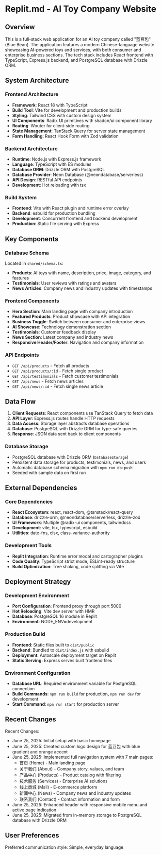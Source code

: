 # Replit.md - AI Toy Company Website

## Overview

This is a full-stack web application for an AI toy company called "蓝豆包" (Blue Bean). The application features a modern Chinese-language website showcasing AI-powered toys and services, with both consumer and enterprise business sections. The tech stack includes React frontend with TypeScript, Express.js backend, and PostgreSQL database with Drizzle ORM.

## System Architecture

### Frontend Architecture
- **Framework**: React 18 with TypeScript
- **Build Tool**: Vite for development and production builds
- **Styling**: Tailwind CSS with custom design system
- **UI Components**: Radix UI primitives with shadcn/ui component library
- **Routing**: Wouter for client-side routing
- **State Management**: TanStack Query for server state management
- **Form Handling**: React Hook Form with Zod validation

### Backend Architecture
- **Runtime**: Node.js with Express.js framework
- **Language**: TypeScript with ES modules
- **Database ORM**: Drizzle ORM with PostgreSQL
- **Database Provider**: Neon Database (@neondatabase/serverless)
- **API Design**: RESTful API endpoints
- **Development**: Hot reloading with tsx

### Build System
- **Frontend**: Vite with React plugin and runtime error overlay
- **Backend**: esbuild for production bundling
- **Development**: Concurrent frontend and backend development
- **Production**: Static file serving with Express

## Key Components

### Database Schema
Located in `shared/schema.ts`:
- **Products**: AI toys with name, description, price, image, category, and features
- **Testimonials**: User reviews with ratings and avatars
- **News Articles**: Company news and industry updates with timestamps

### Frontend Components
- **Hero Section**: Main landing page with company introduction
- **Featured Products**: Product showcase with API integration
- **Business Toggle**: Switch between consumer and enterprise views
- **AI Showcase**: Technology demonstration section
- **Testimonials**: Customer feedback display
- **News Section**: Latest company and industry news
- **Responsive Header/Footer**: Navigation and company information

### API Endpoints
- `GET /api/products` - Fetch all products
- `GET /api/products/:id` - Fetch single product
- `GET /api/testimonials` - Fetch customer testimonials
- `GET /api/news` - Fetch news articles
- `GET /api/news/:id` - Fetch single news article

## Data Flow

1. **Client Requests**: React components use TanStack Query to fetch data
2. **API Layer**: Express.js routes handle HTTP requests
3. **Data Access**: Storage layer abstracts database operations
4. **Database**: PostgreSQL with Drizzle ORM for type-safe queries
5. **Response**: JSON data sent back to client components

### Database Storage
- PostgreSQL database with Drizzle ORM (`DatabaseStorage`)
- Persistent data storage for products, testimonials, news, and users
- Automatic database schema migration with `npm run db:push`
- Seeded with sample data on first run

## External Dependencies

### Core Dependencies
- **React Ecosystem**: react, react-dom, @tanstack/react-query
- **Database**: drizzle-orm, @neondatabase/serverless, drizzle-zod
- **UI Framework**: Multiple @radix-ui components, tailwindcss
- **Development**: vite, tsx, typescript, esbuild
- **Utilities**: date-fns, clsx, class-variance-authority

### Development Tools
- **Replit Integration**: Runtime error modal and cartographer plugins
- **Code Quality**: TypeScript strict mode, ESLint-ready structure
- **Build Optimization**: Tree shaking, code splitting via Vite

## Deployment Strategy

### Development Environment
- **Port Configuration**: Frontend proxy through port 5000
- **Hot Reloading**: Vite dev server with HMR
- **Database**: PostgreSQL 16 module in Replit
- **Environment**: NODE_ENV=development

### Production Build
- **Frontend**: Static files built to `dist/public`
- **Backend**: Bundled to `dist/index.js` with esbuild
- **Deployment**: Autoscale deployment target on Replit
- **Static Serving**: Express serves built frontend files

### Environment Configuration
- **Database URL**: Required environment variable for PostgreSQL connection
- **Build Commands**: `npm run build` for production, `npm run dev` for development
- **Start Command**: `npm run start` for production server

## Recent Changes

Recent Changes:
- June 25, 2025: Initial setup with basic homepage
- June 25, 2025: Created custom logo design for 蓝豆包 with blue gradient and orange accent
- June 25, 2025: Implemented full navigation system with 7 main pages:
  * 首页 (Home) - Main landing page
  * 关于我们 (About) - Company story, values, and team
  * 产品中心 (Products) - Product catalog with filtering
  * 技术服务 (Services) - Enterprise AI solutions
  * 线上商城 (Mall) - E-commerce platform
  * 新闻中心 (News) - Company news and industry updates
  * 联系我们 (Contact) - Contact information and form
- June 25, 2025: Enhanced header with responsive mobile menu and active page indication
- June 25, 2025: Migrated from in-memory storage to PostgreSQL database with Drizzle ORM

## User Preferences

Preferred communication style: Simple, everyday language.